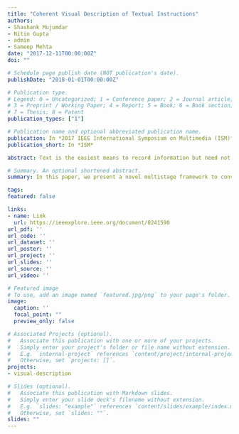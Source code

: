 ```yaml
---
title: "Coherent Visual Description of Textual Instructions"
authors:
- Shashank Mujumdar
- Nitin Gupta
- admin
- Sameep Mehta
date: "2017-12-11T00:00:00Z"
doi: ""

# Schedule page publish date (NOT publication's date).
publishDate: "2018-01-01T00:00:00Z"

# Publication type.
# Legend: 0 = Uncategorized; 1 = Conference paper; 2 = Journal article;
# 3 = Preprint / Working Paper; 4 = Report; 5 = Book; 6 = Book section;
# 7 = Thesis; 8 = Patent
publication_types: ["1"]

# Publication name and optional abbreviated publication name.
publication: In *2017 IEEE International Symposium on Multimedia (ISM)*
publication_short: In *ISM*

abstract: Text is the easiest means to record information but need not always be the best means for understanding a concept. In psychological theories, it is argued that when information is presented visually, it provides a better means to understand a concept. While techniques exist for generating text from a given image, the inverse problem that is to automatically fetch coherent images to represent a given set of instructions (sequence of text), is a hard one. In this paper, we present a novel multistage framework to convert textual instructions into coherent visual descriptions (text instructions annotated with images). The key components in the proposed approach are - (i) novel framework, which combines the text as well as image analysis to generate visual descriptions; (ii) ensure coherency across visual descriptions, using a combination of deep learning and graph based approach. Effectiveness of our proposed approach is shown through a user study on a dataset of instructions and corresponding images collected from WikiHow website.

# Summary. An optional shortened abstract.
summary: In this paper, we present a novel multistage framework to convert textual instructions into coherent visual descriptions (text instructions annotated with images).

tags:
featured: false

links:
- name: Link
  url: https://ieeexplore.ieee.org/document/8241590
url_pdf: ''
url_code: ''
url_dataset: ''
url_poster: ''
url_project: ''
url_slides: ''
url_source: ''
url_video: ''

# Featured image
# To use, add an image named `featured.jpg/png` to your page's folder. 
image:
  caption: ''
  focal_point: ""
  preview_only: false

# Associated Projects (optional).
#   Associate this publication with one or more of your projects.
#   Simply enter your project's folder or file name without extension.
#   E.g. `internal-project` references `content/project/internal-project/index.md`.
#   Otherwise, set `projects: []`.
projects:
- visual-description

# Slides (optional).
#   Associate this publication with Markdown slides.
#   Simply enter your slide deck's filename without extension.
#   E.g. `slides: "example"` references `content/slides/example/index.md`.
#   Otherwise, set `slides: ""`.
slides: ""
---
```



